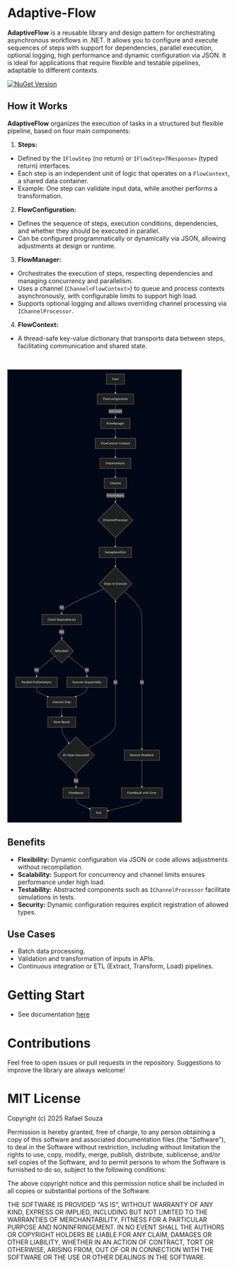 # Adaptive-Flow

**AdaptiveFlow** is a reusable library and design pattern for orchestrating asynchronous workflows in .NET. It allows you to configure and execute sequences of steps with support for dependencies, parallel execution, optional logging, high performance and dynamic configuration via JSON. It is ideal for applications that require flexible and testable pipelines, adaptable to different contexts.

[![NuGet Version](https://img.shields.io/nuget/v/AdaptiveFlow)](https://www.nuget.org/packages/AdaptiveFlow/)


## How it Works

**AdaptiveFlow** organizes the execution of tasks in a structured but flexible pipeline, based on four main components:

1. **Steps:**
- Defined by the `IFlowStep` (no return) or `IFlowStep<TResponse>` (typed return) interfaces.
- Each step is an independent unit of logic that operates on a `FlowContext`, a shared data container.
- Example: One step can validate input data, while another performs a transformation.

2. **FlowConfiguration:**
- Defines the sequence of steps, execution conditions, dependencies, and whether they should be executed in parallel.
- Can be configured programmatically or dynamically via JSON, allowing adjustments at design or runtime.

3. **FlowManager:**
- Orchestrates the execution of steps, respecting dependencies and managing concurrency and parallelism.
- Uses a channel (`Channel<FlowContext>`) to queue and process contexts asynchronously, with configurable limits to support high load.
- Supports optional logging and allows overriding channel processing via `IChannelProcessor`.

4. **FlowContext:**
- A thread-safe key-value dictionary that transports data between steps, facilitating communication and shared state.

<br/>

![AdaptiveFlow Diagram](doc/Resources/FlowDiagram.png)

## Benefits

- **Flexibility:** Dynamic configuration via JSON or code allows adjustments without recompilation.
- **Scalability:** Support for concurrency and channel limits ensures performance under high load.
- **Testability:** Abstracted components such as `IChannelProcessor` facilitate simulations in tests.
- **Security:** Dynamic configuration requires explicit registration of allowed types.

## Use Cases

- Batch data processing.
- Validation and transformation of inputs in APIs.
- Continuous integration or ETL (Extract, Transform, Load) pipelines.

# Getting Start
    
- See documentation [here](/doc/Summary.md)

# Contributions

Feel free to open issues or pull requests in the repository. Suggestions to improve the library are always welcome!

# MIT License

Copyright (c) 2025 Rafael Souza

Permission is hereby granted, free of charge, to any person obtaining a copy
of this software and associated documentation files (the "Software"), to deal
in the Software without restriction, including without limitation the rights
to use, copy, modify, merge, publish, distribute, sublicense, and/or sell
copies of the Software, and to permit persons to whom the Software is
furnished to do so, subject to the following conditions:

The above copyright notice and this permission notice shall be included in all
copies or substantial portions of the Software.

THE SOFTWARE IS PROVIDED "AS IS", WITHOUT WARRANTY OF ANY KIND, EXPRESS OR
IMPLIED, INCLUDING BUT NOT LIMITED TO THE WARRANTIES OF MERCHANTABILITY,
FITNESS FOR A PARTICULAR PURPOSE AND NONINFRINGEMENT. IN NO EVENT SHALL THE
AUTHORS OR COPYRIGHT HOLDERS BE LIABLE FOR ANY CLAIM, DAMAGES OR OTHER
LIABILITY, WHETHER IN AN ACTION OF CONTRACT, TORT OR OTHERWISE, ARISING FROM,
OUT OF OR IN CONNECTION WITH THE SOFTWARE OR THE USE OR OTHER DEALINGS IN THE
SOFTWARE.